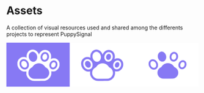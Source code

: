 # Assets

A collection of visual resources used and shared among the differents projects to represent PuppySignal

![View demostration](banner.png)